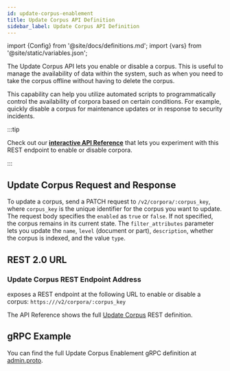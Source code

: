 ```yaml
---
id: update-corpus-enablement
title: Update Corpus API Definition
sidebar_label: Update Corpus API Definition
---
```


import {Config} from '@site/docs/definitions.md';
import {vars} from '@site/static/variables.json';

The Update Corpus API lets you enable or disable a corpus.
This is useful to manage the availability of data within the system,
such as when you need to take the corpus offline without having to delete the corpus.

This capability can help you utilize automated scripts to programmatically
control the availability of corpora based on certain conditions. For example,
quickly disable a corpus for maintenance updates or in response to security
incidents.

:::tip

Check out our [**interactive API Reference**](/docs/rest-api/update-corpus) that lets you experiment with this
REST endpoint to enable or disable corpora.

:::

## Update Corpus Request and Response

To update a corpus, send a PATCH request to `/v2/corpora/:corpus_key`, where
`corpus_key` is the unique identifier for the corpus you want to update. The
request body specifies the `enabled` as `true` or `false`. If not specified, the
corpus remains in its current state. The `filter_attributes` parameter lets
you update the `name`, `level` (document or part), `description`, whether the corpus
is indexed, and the value `type`.

## REST 2.0 URL

### Update Corpus REST Endpoint Address

<Config v="names.product"/> exposes a REST endpoint at the following URL
to enable or disable a corpus:
<code>https://<Config v="domains.rest.admin"/>/v2/corpora/:corpus_key</code>

The API Reference shows the full [Update Corpus](/docs/rest-api/update-corpus) REST definition.

## gRPC Example

You can find the full Update Corpus Enablement gRPC definition at [admin.proto](https://github.com/vectara/protos/blob/main/admin.proto).
